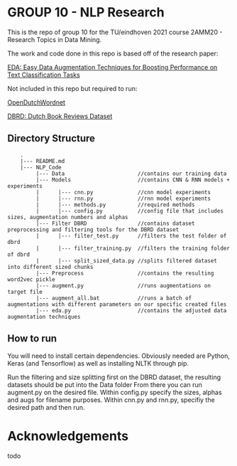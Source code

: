 # GROUP 10 - NLP Research

This is the repo of group 10 for the TU/eindhoven 2021 course 2AMM20 - Research Topics in Data Mining.

The work and code done in this repo is based off of the research paper: 

[EDA: Easy Data Augmentation Techniques for Boosting Performance on Text Classification Tasks](https://arxiv.org/abs/1901.11196)

Not included in this repo but required to run:

[OpenDutchWordnet](https://github.com/cltl/OpenDutchWordnet)
    
[DBRD: Dutch Book Reviews Dataset](https://github.com/benjaminvdb/DBRD)

## Directory Structure
```
    .
    |--- README.md
    |--- NLP_Code
         |--- Data                       //contains our training data
         |--- Models                     //contains CNN & RNN models + experiments 
         |      |--- cnn.py              //cnn model experiments
         |      |--- rnn.py              //rnn model experiments
         |      |--- methods.py          //required methods
         |      |--- config.py           //config file that includes sizes, augmentation numbers and alphas
         |--- Filter DBRD                //contains dataset preprocessing and filtering tools for the DBRD dataset
         |      |--- filter_test.py      //filters the test folder of dbrd
         |      |--- filter_training.py  //filters the training folder of dbrd
         |      |--- split_sized_data.py //splits filtered dataset into different sized chunks
         |--- Preprocess                 //contains the resulting word2vec pickle
         |--- augment.py                 //runs augmentations on target file
         |--- augment_all.bat            //runs a batch of augmentations with different parameters on our specific created files
         |--- eda.py                     //contains the adjusted data augmentation techniques 

```
## How to run

You will need to install certain dependencies.
Obviously needed are Python, Keras (and Tensorflow) as well as installing NLTK through pip.

Run the filtering and size splitting first on the DBRD dataset, the resulting datasets should be put into the Data folder
From there you can run augment.py on the desired file.
Within config.py specify the sizes, alphas and augs for filename purposes.
Within cnn.py and rnn.py, specifiy the desired path and then run.

# Acknowledgements
todo
